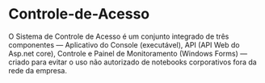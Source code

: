 # Controle-de-Acesso
O Sistema de Controle de Acesso é um conjunto integrado de três componentes — Aplicativo do Console (executável), API (API Web do Asp.net core), Controle e Painel de Monitoramento (Windows Forms) — criado para evitar o uso não autorizado de notebooks corporativos fora da rede da empresa.
